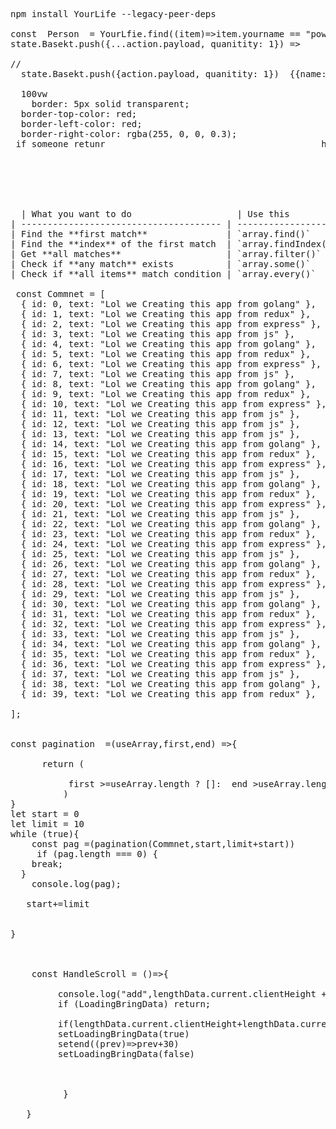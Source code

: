 <pre>npm install YourLife --legacy-peer-deps

const  Person  = YourLfie.find((item)=>item.yourname == "power")
state.Basekt.push({...action.payload, quanitity: 1}) =>       {name:"ghaith",quanitity:1}

//
  state.Basekt.push({action.payload, quanitity: 1})  {{name:"ghaith"},quanitity:1}

  100vw
    border: 5px solid transparent;
  border-top-color: red;
  border-left-color: red;
  border-right-color: rgba(255, 0, 0, 0.3); 
 if someone retunr <Promise>                                        he forget the awiat rember this all the time</Promise>






  | What you want to do                    | Use this            |
| -------------------------------------- | ------------------- |
| Find the **first match**               | `array.find()`      |
| Find the **index** of the first match  | `array.findIndex()` |
| Get **all matches**                    | `array.filter()`    |
| Check if **any match** exists          | `array.some()`      |
| Check if **all items** match condition | `array.every()`     |

 const Commnet = [
  { id: 0, text: "Lol we Creating this app from golang" },
  { id: 1, text: "Lol we Creating this app from redux" },
  { id: 2, text: "Lol we Creating this app from express" },
  { id: 3, text: "Lol we Creating this app from js" },
  { id: 4, text: "Lol we Creating this app from golang" },
  { id: 5, text: "Lol we Creating this app from redux" },
  { id: 6, text: "Lol we Creating this app from express" },
  { id: 7, text: "Lol we Creating this app from js" },
  { id: 8, text: "Lol we Creating this app from golang" },
  { id: 9, text: "Lol we Creating this app from redux" },
  { id: 10, text: "Lol we Creating this app from express" },
  { id: 11, text: "Lol we Creating this app from js" },
  { id: 12, text: "Lol we Creating this app from js" },
  { id: 13, text: "Lol we Creating this app from js" },
  { id: 14, text: "Lol we Creating this app from golang" },
  { id: 15, text: "Lol we Creating this app from redux" },
  { id: 16, text: "Lol we Creating this app from express" },
  { id: 17, text: "Lol we Creating this app from js" },
  { id: 18, text: "Lol we Creating this app from golang" },
  { id: 19, text: "Lol we Creating this app from redux" },
  { id: 20, text: "Lol we Creating this app from express" },
  { id: 21, text: "Lol we Creating this app from js" },
  { id: 22, text: "Lol we Creating this app from golang" },
  { id: 23, text: "Lol we Creating this app from redux" },
  { id: 24, text: "Lol we Creating this app from express" },
  { id: 25, text: "Lol we Creating this app from js" },
  { id: 26, text: "Lol we Creating this app from golang" },
  { id: 27, text: "Lol we Creating this app from redux" },
  { id: 28, text: "Lol we Creating this app from express" },
  { id: 29, text: "Lol we Creating this app from js" },
  { id: 30, text: "Lol we Creating this app from golang" },
  { id: 31, text: "Lol we Creating this app from redux" },
  { id: 32, text: "Lol we Creating this app from express" },
  { id: 33, text: "Lol we Creating this app from js" },
  { id: 34, text: "Lol we Creating this app from golang" },
  { id: 35, text: "Lol we Creating this app from redux" },
  { id: 36, text: "Lol we Creating this app from express" },
  { id: 37, text: "Lol we Creating this app from js" },
  { id: 38, text: "Lol we Creating this app from golang" },
  { id: 39, text: "Lol we Creating this app from redux" },
 
];

 
const pagination  =(useArray,first,end) =>{
      
      return (
          
           first >=useArray.length ? []:  end >useArray.length ? useArray.slice(first,useArray.length): useArray.slice(first, end)
          )
}
let start = 0
let limit = 10
while (true){
    const pag =(pagination(Commnet,start,limit+start))  
     if (pag.length === 0) {
    break;
  }
    console.log(pag);
  
   start+=limit
  
    
}


 
    const HandleScroll = ()=>{
        
         console.log("add",lengthData.current.clientHeight +lengthData.current.scrollTop,"tousel:",lengthData.current.scrollHeight)
         if (LoadingBringData) return;   

         if(lengthData.current.clientHeight+lengthData.current.scrollTop >=lengthData.current.scrollHeight  ){
         setLoadingBringData(true)
         setend((prev)=>prev+30)    
         setLoadingBringData(false)
         
         

          }

   }
 





  
</pre>
